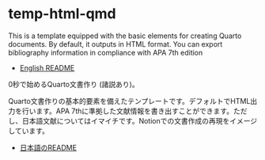 # temp-html-qmd

This is a template equipped with the basic elements for creating Quarto documents. By default, it outputs in HTML format. You can export bibliography information in compliance with APA 7th edition

-   [English README](README.en.md)

0秒で始めるQuarto文書作り (諸説あり)。

Quarto文書作りの基本的要素を備えたテンプレートです。デフォルトでHTML出力を行います。APA 7thに準拠した文献情報を書き出すことができます。ただし、日本語文献についてはイマイチです。Notionでの文書作成の再現をイメージしています。

-   [日本語のREADME](README.ja.md)